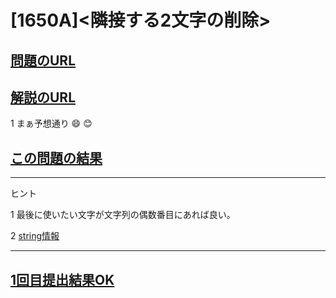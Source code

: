 # \[1650A\]\<隣接する2文字の削除\>

## [問題のURL](https://codeforces.com/problemset/problem/1650/A)

## [解説のURL](https://codeforces.com/blog/entry/100712)
1 まぁ予想通り :smile: :blush:

## [この問題の結果](https://codeforces.com/contest/1650/status/A)

<!---- 「問題の結果の見方」
 PROBLEMS→問題番号一覧→回答者数→accepted＋言語をセレクトする 
 ---->

-----
ヒント

1 最後に使いたい文字が文字列の偶数番目にあれば良い。

2 [string情報](https://cpprefjp.github.io/reference/string.html)

-----
## [1回目提出結果OK](https://codeforces.com/problemset/submission/1650/150214086)